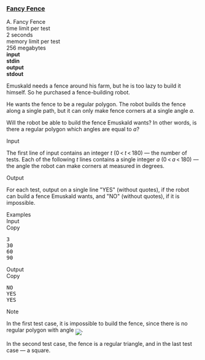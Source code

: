 <h3><a href="https://codeforces.com/contest/270/problem/A" target="_blank" rel="noopener noreferrer">Fancy Fence</a></h3>

<div class="header"><div class="title">A. Fancy Fence</div><div class="time-limit"><div class="property-title">time limit per test</div>2 seconds</div><div class="memory-limit"><div class="property-title">memory limit per test</div>256 megabytes</div><div class="input-file input-standard" style="font-weight: bold"><div class="property-title">input</div>stdin</div><div class="output-file output-standard" style="font-weight: bold"><div class="property-title">output</div>stdout</div></div><div><p>Emuskald needs a fence around his farm, but he is too lazy to build it himself. So he purchased a fence-building robot.</p><p>He wants the fence to be a regular polygon. The robot builds the fence along a single path, but it can only make fence corners at a single angle <span class="tex-span"><i>a</i></span>.</p><p>Will the robot be able to build the fence Emuskald wants? In other words, is there a regular polygon which angles are equal to <span class="tex-span"><i>a</i></span>?</p></div><div class="input-specification"><div class="section-title">Input</div><p>The first line of input contains an integer <span class="tex-span"><i>t</i></span> (<span class="tex-span">0 < <i>t</i> < 180</span>) — the number of tests. Each of the following <span class="tex-span"><i>t</i></span> lines contains a single integer <span class="tex-span"><i>a</i></span> (<span class="tex-span">0 < <i>a</i> < 180</span>) — the angle the robot can make corners at measured in degrees.</p></div><div class="output-specification"><div class="section-title">Output</div><p>For each test, output on a single line "<span class="tex-font-style-tt">YES</span>" (without quotes), if the robot can build a fence Emuskald wants, and "<span class="tex-font-style-tt">NO</span>" (without quotes), if it is impossible.</p></div><div class="sample-tests"><div class="section-title">Examples</div><div class="sample-test"><div class="input"><div class="title">Input<div title="Copy" data-clipboard-target="#id008995220712703171" id="id008241128665908538" class="input-output-copier">Copy</div></div><pre id="id008995220712703171">3<br>30<br>60<br>90<br></pre></div><div class="output"><div class="title">Output<div title="Copy" data-clipboard-target="#id005325708076862737" id="id008068570588393605" class="input-output-copier">Copy</div></div><pre id="id005325708076862737">NO<br>YES<br>YES<br></pre></div></div></div><div class="note"><div class="section-title">Note</div><p>In the first test case, it is impossible to build the fence, since there is no regular polygon with angle <img align="middle" class="tex-formula" src="https://espresso.codeforces.com/df5f4b07dd5316fde165b43657b2696e2919e791.png" style="max-width: 100.0%;max-height: 100.0%;">.</p><p>In the second test case, the fence is a regular triangle, and in the last test case — a square.</p></div>